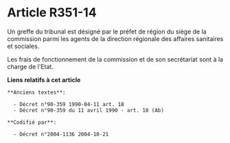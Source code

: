 # Article R351-14

Un greffe du tribunal est désigné par le préfet de région du siège de la commission parmi les agents de la direction
régionale des affaires sanitaires et sociales.

Les frais de fonctionnement de la commission et de son secrétariat sont à la charge de l'Etat.

**Liens relatifs à cet article**

	**Anciens textes**:

	  - Décret n°90-359 1990-04-11 art. 18
	  - Décret n°90-359 du 11 avril 1990 - art. 18 (Ab)

	**Codifié par**:

	  - Décret n°2004-1136 2004-10-21

